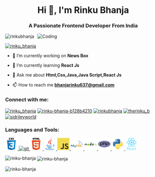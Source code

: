<h1 align="center">Hi 👋, I'm Rinku Bhanja</h1>
<h3 align="center">A Passionate Frontend Developer From India</h3>
<img align="right" alt="Coding" width="400" src="https://camo.githubusercontent.com/5ddf73ad3a205111cf8c686f687fc216c2946a75005718c8da5b837ad9de78c9/68747470733a2f2f7468756d62732e6766796361742e636f6d2f4576696c4e657874446576696c666973682d736d616c6c2e676966">

<p align="left"> <img src="https://komarev.com/ghpvc/?username=rinkubhanja&label=Profile%20views&color=0e75b6&style=flat" alt="rinkubhanja" /> </p>

<p align="left"> <a href="https://twitter.com/rinku_bhanja" target="blank"><img src="https://img.shields.io/twitter/follow/rinku_bhanja?logo=twitter&style=for-the-badge" alt="rinku_bhanja" /></a> </p>

- 🔭 I’m currently working on **News Box**

- 🌱 I’m currently learning **React Js**

- 💬 Ask me about **Html,Css,Java,Java Script,React Js**

- 📫 How to reach me **bhanjarinku637@gmail.com**

<h3 align="left">Connect with me:</h3>
<p align="left">
<a href="https://twitter.com/rinku_bhanja" target="blank"><img align="center" src="https://raw.githubusercontent.com/rinku_bhanja/github-profile-readme-generator/master/src/images/icons/Social/twitter.svg" alt="rinku_bhanja" height="30" width="40" /></a>
<a href="https://linkedin.com/in/rinku-bhanja-b128b4210" target="blank"><img align="center" src="https://raw.githubusercontent.com/rahuldkjain/github-profile-readme-generator/master/src/images/icons/Social/linked-in-alt.svg" alt="rinku-bhanja-b128b4210" height="30" width="40" /></a>
<a href="https://fb.com/rinkubhanja" target="blank"><img align="center" src="https://raw.githubusercontent.com/rahuldkjain/github-profile-readme-generator/master/src/images/icons/Social/facebook.svg" alt="rinkubhanja" height="30" width="40" /></a>
<a href="https://instagram.com/therinku_b" target="blank"><img align="center" src="https://raw.githubusercontent.com/rahuldkjain/github-profile-readme-generator/master/src/images/icons/Social/instagram.svg" alt="therinku_b" height="30" width="40" /></a>
<a href="https://www.youtube.com/c/sidrileyworld" target="blank"><img align="center" src="https://raw.githubusercontent.com/rahuldkjain/github-profile-readme-generator/master/src/images/icons/Social/youtube.svg" alt="sidrileyworld" height="30" width="40" /></a>
</p>

<h3 align="left">Languages and Tools:</h3>
<p align="left"> <a href="https://www.w3schools.com/css/" target="_blank" rel="noreferrer"> <img src="https://raw.githubusercontent.com/devicons/devicon/master/icons/css3/css3-original-wordmark.svg" alt="css3" width="40" height="40"/> </a> <a href="https://git-scm.com/" target="_blank" rel="noreferrer"> <img src="https://www.vectorlogo.zone/logos/git-scm/git-scm-icon.svg" alt="git" width="40" height="40"/> </a> <a href="https://www.w3.org/html/" target="_blank" rel="noreferrer"> <img src="https://raw.githubusercontent.com/devicons/devicon/master/icons/html5/html5-original-wordmark.svg" alt="html5" width="40" height="40"/> </a> <a href="https://www.java.com" target="_blank" rel="noreferrer"> <img src="https://raw.githubusercontent.com/devicons/devicon/master/icons/java/java-original.svg" alt="java" width="40" height="40"/> </a> <a href="https://developer.mozilla.org/en-US/docs/Web/JavaScript" target="_blank" rel="noreferrer"> <img src="https://raw.githubusercontent.com/devicons/devicon/master/icons/javascript/javascript-original.svg" alt="javascript" width="40" height="40"/> </a> <a href="https://www.mysql.com/" target="_blank" rel="noreferrer"> <img src="https://raw.githubusercontent.com/devicons/devicon/master/icons/mysql/mysql-original-wordmark.svg" alt="mysql" width="40" height="40"/> </a> <a href="https://nodejs.org" target="_blank" rel="noreferrer"> <img src="https://raw.githubusercontent.com/devicons/devicon/master/icons/nodejs/nodejs-original-wordmark.svg" alt="nodejs" width="40" height="40"/> </a> <a href="https://www.php.net" target="_blank" rel="noreferrer"> <img src="https://raw.githubusercontent.com/devicons/devicon/master/icons/php/php-original.svg" alt="php" width="40" height="40"/> </a> <a href="https://www.python.org" target="_blank" rel="noreferrer"> <img src="https://raw.githubusercontent.com/devicons/devicon/master/icons/python/python-original.svg" alt="python" width="40" height="40"/> </a> <a href="https://reactjs.org/" target="_blank" rel="noreferrer"> <img src="https://raw.githubusercontent.com/devicons/devicon/master/icons/react/react-original-wordmark.svg" alt="react" width="40" height="40"/> </a> </p>

<p><img align="left" src="https://github-readme-stats.vercel.app/api/top-langs?username=rinku-bhanja&show_icons=true&locale=en&layout=compact" alt="rinku-bhanja" /></p>

<p>&nbsp;<img align="center" src="https://github-readme-stats.vercel.app/api?username=rinku-bhanja&show_icons=true&locale=en" alt="rinku-bhanja" /></p>

<p><img align="center" src="https://github-readme-streak-stats.herokuapp.com/?user=rinku-bhanja&" alt="rinku-bhanja" /></p>
